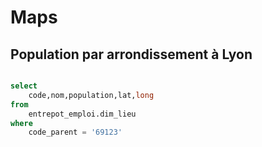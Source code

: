 # Maps


## Population par arrondissement à Lyon

```sql population_lyon

select 
    code,nom,population,lat,long
from
    entrepot_emploi.dim_lieu
where 
    code_parent = '69123'
```

<DataTable data={population_lyon}/>



<AreaMap 
    data={population_lyon} 
    areaCol=code
    geoJsonUrl='/arrondissement_municipal.geojson'
    geoId=INSEE_ARM
    value=population
    height=500
/>
